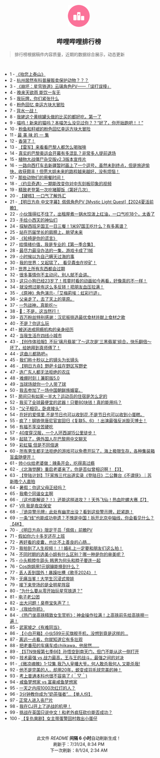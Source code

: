 <div align="center">
    <img src="./assets/icon_rank.png" alt="logo" />
    <h2>哔哩哔哩排行榜</h>
</div>

> 排行榜根据稿件内容质量，近期的数据综合展示，动态更新

<br />

<ul><li><span>1 - <a href=https://www.bilibili.com/BV1tz421i7zb>《抬您上泰山》</a></span></li><li><span>2 - <a href=https://www.bilibili.com/BV1MU411S7Cc>杭州居然有科普展贩卖保护动物？？？</a></span></li><li><span>3 - <a href=https://www.bilibili.com/BV1HM4m1y76Y>《崩坏：星穹铁道》云璃角色PV——「误打误撞」</a></span></li><li><span>4 - <a href=https://www.bilibili.com/BV1MS42197VC>晚来天欲雨 能饮一车无</a></span></li><li><span>5 - <a href=https://www.bilibili.com/BV1gb42177xL>我玩牌，你们紧张什么</a></span></li><li><span>6 - <a href=https://www.bilibili.com/BV1ax4y1s7ty>粉色回忆 幸运方块大冒险</a></span></li><li><span>7 - <a href=https://www.bilibili.com/BV1xx4y1s7fL>背水一战！</a></span></li><li><span>8 - <a href=https://www.bilibili.com/BV1DS421X7DM>我姥这个黄桃罐头做的比买的都好吃，第一了</a></span></li><li><span>9 - <a href=https://www.bilibili.com/BV1Ab42177Qo>喵呜！新来的猫吗？本喵怎么没见过你？？“好了，你开始跑吧！！”</a></span></li><li><span>10 - <a href=https://www.bilibili.com/BV1JW42197ic>粉鱼和籽岷的粉色回忆幸运方块大冒险</a></span></li><li><span>11 - <a href=https://www.bilibili.com/BV1rb421J7Wo>最 美 味 的 一 集</a></span></li><li><span>12 - <a href=https://www.bilibili.com/BV1MZ421K7s3>香哭了！</a></span></li><li><span>13 - <a href=https://www.bilibili.com/BV1Gz421i7B2>【雷军】来看看巴黎人都怎么喝咖啡</a></span></li><li><span>14 - <a href=https://www.bilibili.com/BV1kW42197Rz>真实的巴黎奥运会开幕有多混乱？非常多人提前退场</a></span></li><li><span>15 - <a href=https://www.bilibili.com/BV1Lb421J78C>植物大战僵尸杂交版v2.3版本宣传片</a></span></li><li><span>16 - <a href=https://www.bilibili.com/BV1DM4m1y7oq>一路向西打车去新疆暂时画上了一个逗号，虽然未到终点，但是旅途愉快，收获颇丰！但愿大姐未来的路程越来越好，没有烦恼！</a></span></li><li><span>17 - <a href=https://www.bilibili.com/BV1SZ421N7nG>那些动物们的用餐时间！</a></span></li><li><span>18 - <a href=https://www.bilibili.com/BV1bi421a7ka>〈约旦奇遇〉一期能改变你对中东刻板印象的视频</a></span></li><li><span>19 - <a href=https://www.bilibili.com/BV1bM4m1y7Mj>精致老登第一次吃猪脚饭（第好几次）</a></span></li><li><span>20 - <a href=https://www.bilibili.com/BV1iW42197dP>【硬核】一口气了解外汇</a></span></li><li><span>21 - <a href=https://www.bilibili.com/BV1Sf421q7dN>【明日方舟 中文字幕】佩佩角色PV [Mystic Light Quest]【2024夏活前瞻】</a></span></li><li><span>22 - <a href=https://www.bilibili.com/BV1kf421q7FM>小伙饿得扛不住了，出租屋煮一锅水饺泼上红油，一口气吃18个，太香了</a></span></li><li><span>23 - <a href=https://www.bilibili.com/BV1Fz421i7ca>手绘小西天的神仙们</a></span></li><li><span>24 - <a href=https://www.bilibili.com/BV1HE4m1d7Vj>探秘西班牙国王一日三餐！1米97国王吃什么？有多离谱？</a></span></li><li><span>25 - <a href=https://www.bilibili.com/BV1jZ421K7xt>站在历届学长的肩膀上，眺望未来</a></span></li><li><span>26 - <a href=https://www.bilibili.com/BV1Pb421J7gW>《轮椅是你的谎言》</a></span></li><li><span>27 - <a href=https://www.bilibili.com/BV1Qr421M7jt>给情绪价值，我是专业的【第一季合集】</a></span></li><li><span>28 - <a href=https://www.bilibili.com/BV1XU411U7FY>最尽力最没办法的一集，游戏卡成了1帧</a></span></li><li><span>29 - <a href=https://www.bilibili.com/BV1WE421w7ab>小时候以为自己瞒天过海的事</a></span></li><li><span>30 - <a href=https://www.bilibili.com/BV12Z421T7Jb>我的世界：又起猛了， 看见蠹虫在挖矿！</a></span></li><li><span>31 - <a href=https://www.bilibili.com/BV11f421v7hS>世界上所有东西都会过期</a></span></li><li><span>32 - <a href=https://www.bilibili.com/BV1hM4m1y78p>很多事情你不主动问，别人就不会讲。</a></span></li><li><span>33 - <a href=https://www.bilibili.com/BV1Ef421i7nU>这只小狗已经23岁了！孩童时看的动画如今再看，好像真的不一样！</a></span></li><li><span>34 - <a href=https://www.bilibili.com/BV1cf421B72c>就没想过能有这么多反转！把朋友血压拉满！</a></span></li><li><span>35 - <a href=https://www.bilibili.com/BV1Li421a7oH>《原神》角色演示-「艾梅莉埃：虹彩行迹」</a></span></li><li><span>36 - <a href=https://www.bilibili.com/BV1vi421h7Wc>父亲走了，去了天上的草原。</a></span></li><li><span>37 - <a href=https://www.bilibili.com/BV1oAeXenEF3>一包战神，真能吃～</a></span></li><li><span>38 - <a href=https://www.bilibili.com/BV1DW421X7E2>🦌：不是，这当然行！</a></span></li><li><span>39 - <a href=https://www.bilibili.com/BV1j2421Z7WC>百万粉丝特别感谢：汉尼扳挑选最优食材并献上食材之歌</a></span></li><li><span>40 - <a href=https://www.bilibili.com/BV1yz421i7oc>不是？你这么玩</a></span></li><li><span>41 - <a href=https://www.bilibili.com/BV1CZ421T7ZF>被送进戒网瘾机构的亲身经历</a></span></li><li><span>42 - <a href=https://www.bilibili.com/BV1Bb421J75H>当我生活在四线小城市</a></span></li><li><span>43 - <a href=https://www.bilibili.com/BV1ME421w79N>【创作体验服】不玩'璃月翡翠'了～这次是'三黑翡翠'组合，快乐翻倍～坏了，给她拜到真师傅了！</a></span></li><li><span>44 - <a href=https://www.bilibili.com/BV1RT421k721>这曲儿都熟吧~</a></span></li><li><span>45 - <a href=https://www.bilibili.com/BV1pH4y1c7kP>我们称十秒以上的镜头为长镜头</a></span></li><li><span>46 - <a href=https://www.bilibili.com/BV1cE4m1d73m>【明日方舟】野萨卡兹在野区写野史</a></span></li><li><span>47 - <a href=https://www.bilibili.com/BV1G4421S75W>连广东人都无法拒绝的农庄</a></span></li><li><span>48 - <a href=https://www.bilibili.com/BV1sz421B7Mx>难绷时刻丨兼职版5.0</a></span></li><li><span>49 - <a href=https://www.bilibili.com/BV1dE4m1X7z9>当球场就你一个人带了球</a></span></li><li><span>50 - <a href=https://www.bilibili.com/BV1RS421X7hP>我去参加了一场中国朝鲜族婚宴。</a></span></li><li><span>51 - <a href=https://www.bilibili.com/BV1Qi421h7GV>房间只有如家一半大？运动员的住宿是怎么定的</a></span></li><li><span>52 - <a href=https://www.bilibili.com/BV1Mf421i7ri>我买了全球最便宜的武器！只要80块钱！真的能用吗？</a></span></li><li><span>53 - <a href=https://www.bilibili.com/BV1g4421S7ko>“父子相见，卧底接头”</a></span></li><li><span>54 - <a href=https://www.bilibili.com/BV1Dr421M7mf>在好的爱情里,不是节日也可以收到花,不是节日也可以收到小蛋糕。</a></span></li><li><span>55 - <a href=https://www.bilibili.com/BV1BS421X7XS>疯了！钢铁侠唐尼官宣回归《复联5、6》！出演最强反派毁灭博士！</a></span></li><li><span>56 - <a href=https://www.bilibili.com/BV1ux4y1476o>有福不享没苦硬吃</a></span></li><li><span>57 - <a href=https://www.bilibili.com/BV18M4m117tU>40度穿汉服，一个人环西湖15公里徒步！</a></span></li><li><span>58 - <a href=https://www.bilibili.com/BV1cT421r7EN>起猛了，俩外国人在巴黎用中文聊天</a></span></li><li><span>59 - <a href=https://www.bilibili.com/BV1m3eUebE1D>彩虹猫 但是不同倍速</a></span></li><li><span>60 - <a href=https://www.bilibili.com/BV1dy411i7Qs>所有男生都无法拒绝的游戏可以免费开玩了，海上极限生存，各种集装箱盲盒随便开！</a></span></li><li><span>61 - <a href=https://www.bilibili.com/BV13z421B7nh>帅小伙给老婆做：辣条开会，吃得真过瘾</a></span></li><li><span>62 - <a href=https://www.bilibili.com/BV1V142187BC>《北海觉醒》重启老婆来了，你是否似曾相识啊！【3】</a></span></li><li><span>63 - <a href=https://www.bilibili.com/BV17T42167ka>【登陆计划】TF家族三代出道实录《登陆日》二公舞台《不谓侠》｜苏新皓个人直拍</a></span></li><li><span>64 - <a href=https://www.bilibili.com/BV1MU411S7Lp>暑假：你这父母正经吗？</a></span></li><li><span>65 - <a href=https://www.bilibili.com/BV1Wz421i71T>我嘞个同谐女主啊</a></span></li><li><span>66 - <a href=https://www.bilibili.com/BV1hM4m117GV>（这也能解说？！）还能这样进攻？！天外飞仙！热血陀螺大赛【7】</a></span></li><li><span>67 - <a href=https://www.bilibili.com/BV1SM4m1y728>VR 我是夜店保安</a></span></li><li><span>68 - <a href=https://www.bilibili.com/BV1zy411i7tp>『诡异警示牌』此处有幽灵出没？看到这些警示牌，赶紧跑！</a></span></li><li><span>69 - <a href=https://www.bilibili.com/BV1mE421w7Vg>一条“线”也能成功申遗？不愧是中国！拆开北京中轴线，你会看见什么？【4K】</a></span></li><li><span>70 - <a href=https://www.bilibili.com/BV134421S7hP>《明日方舟》限定干员「佩佩」前瞻PV</a></span></li><li><span>71 - <a href=https://www.bilibili.com/BV1uE421A7x3>假如你六十多岁还在上班</a></span></li><li><span>72 - <a href=https://www.bilibili.com/BV1AW421977w>再好看的皮囊，也比不上善良的心肠...</a></span></li><li><span>73 - <a href=https://www.bilibili.com/BV1HU411S73f>我拍到了人生视频！！! 婚礼上一定要和朋友们这么拍！</a></span></li><li><span>74 - <a href=https://www.bilibili.com/BV1Gm42137k9>不同时期的选美小姐有什么区别？哪一种是你的审美呢？</a></span></li><li><span>75 - <a href=https://www.bilibili.com/BV1br421K73B>小头粗脖牛舔头 韩男为何头和脖子要连一起</a></span></li><li><span>76 - <a href=https://www.bilibili.com/BV1oE4m1R7SA>Cos炮姐用1元钢镚能换到什么？</a></span></li><li><span>77 - <a href=https://www.bilibili.com/BV1BM4m1y7RL>丢人丢到国外！暴躁吐槽《歌手2024》！</a></span></li><li><span>78 - <a href=https://www.bilibili.com/BV1Gw4m1k7KN>无痛当爹！大学生沉浸式带娃</a></span></li><li><span>79 - <a href=https://www.bilibili.com/BV15f421B7oG>接下来登场的是全明星阵容</a></span></li><li><span>80 - <a href=https://www.bilibili.com/BV1sT421r7uf>“为什么要从零开始玩星穹铁道？”</a></span></li><li><span>81 - <a href=https://www.bilibili.com/BV1Ew4m1k7aV>电子老公团</a></span></li><li><span>82 - <a href=https://www.bilibili.com/BV1iS411w7U1>出大问题！臭卷宝失声了！</a></span></li><li><span>83 - <a href=https://www.bilibili.com/BV1pW42197qW>《我给你抓》</a></span></li><li><span>84 - <a href=https://www.bilibili.com/BV18m421379g>《热门坐高铁精致女生赏析》：神金操作拉满！上高铁前先给高铁擦一遍！</a></span></li><li><span>85 - <a href=https://www.bilibili.com/BV1AE421w7wr>武家坡之《有难同当》</a></span></li><li><span>86 - <a href=https://www.bilibili.com/BV1Vb42177dW>【小白开箱】小伙599元买旗舰手机，没想到竟是这样的...</a></span></li><li><span>87 - <a href=https://www.bilibili.com/BV15Z421K7Ra>离远一点看，你就知道它有多壮观</a></span></li><li><span>88 - <a href=https://www.bilibili.com/BV1Lw4m1k7SP>把老番茄的车痛车成chiikawa，他居然......</a></span></li><li><span>89 - <a href=https://www.bilibili.com/BV1Zz421v7eo>【STN快报第七季66】孙悟空到南天门，但门不能从这一侧打开</a></span></li><li><span>90 - <a href=https://www.bilibili.com/BV1fy411e7b1>技术最强 vs 战力最高，王与王的战斗，最强之间的对决</a></span></li><li><span>91 - <a href=https://www.bilibili.com/BV15x4y1471R>《微凉魂魄》1-12集,我乃人皇幡大爷，何人敢杀我何人 又能杀我!</a></span></li><li><span>92 - <a href=https://www.bilibili.com/BV1YT42167Ly>他不是完美的人，却用20年，蜕变成羽毛球完美的神！</a></span></li><li><span>93 - <a href=https://www.bilibili.com/BV1DtvWeYEvp>考上普通本科也很不容易了 (＾▽＾)</a></span></li><li><span>94 - <a href=https://www.bilibili.com/BV171421t7uc>咸鱼梦想家 vs 富豪咸鱼梦想家</a></span></li><li><span>95 - <a href=https://www.bilibili.com/BV17H4y1c7Re>一天之内闯1000次红灯的人？</a></span></li><li><span>96 - <a href=https://www.bilibili.com/BV1kw4m1k76S>3分钟教你成为“奶茶强者”...【单人份】</a></span></li><li><span>97 - <a href=https://www.bilibili.com/BV1p1421t7fG>正常人进入丧尸片</a></span></li><li><span>98 - <a href=https://www.bilibili.com/BV1s2421Z7fo>我在CJ开上了逆战的机甲！</a></span></li><li><span>99 - <a href=https://www.bilibili.com/BV1Ax4y147id>挑战在英国只说中文！和老外疯狂砍价能否成功？</a></span></li><li><span>100 - <a href=https://www.bilibili.com/BV1i2421Z7QV>【复仇爽剧】女主带蛋警回村救出小蛋仔</a></span></li></ul>

<br />

<p align=center>此文件 <i>README</i> <b>间隔 6 小时</b>自动刷新生成！<br>刷新于：7/31/24, 8:34 PM<br>下一次刷新：8/1/24, 2:34 AM</p>